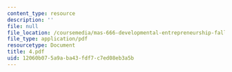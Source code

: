 ```yaml
---
content_type: resource
description: ''
file: null
file_location: /coursemedia/mas-666-developmental-entrepreneurship-fall-2003/12060b075a9aba43fdf7c7ed08eb3a5b_4.pdf
file_type: application/pdf
resourcetype: Document
title: 4.pdf
uid: 12060b07-5a9a-ba43-fdf7-c7ed08eb3a5b
---
```

